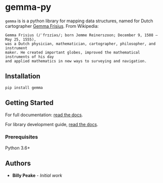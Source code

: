 # gemma-py

``gemma`` is is a python library for mapping data structures, named for Dutch
cartographer [Gemma Frisius](https://en.wikipedia.org/wiki/Gemma_Frisius). 
From Wikipedia:

```
Gemma Frisius (/ˈfrɪziəs/; born Jemme Reinerszoon; December 9, 1508 – May 25, 1555),
was a Dutch physician, mathematician, cartographer, philosopher, and instrument
maker. He created important globes, improved the mathematical instruments of his day
and applied mathematics in new ways to surveying and navigation.
```

## Installation

``pip install gemma``

## Getting Started
For full documentation:
[read the docs](https://illuscio-dev.github.io/islelib-py/).

For library development guide, 
[read the docs](https://illuscio-dev.github.io/islelib-py/).

### Prerequisites

Python 3.6+

## Authors

* **Billy Peake** - *Initial work*

